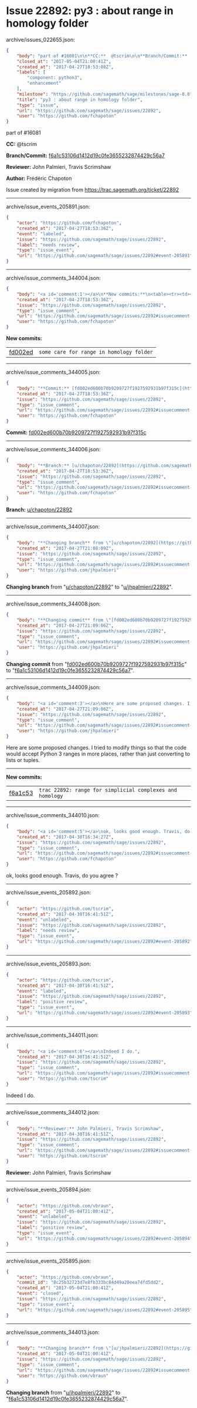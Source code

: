 # Issue 22892: py3 : about range in homology folder

archive/issues_022655.json:
```json
{
    "body": "part of #16081\n\n**CC:**  @tscrim\n\n**Branch/Commit:** [f6a1c53106d1412d19c0fe3655232874429c56a7](https://github.com/sagemath/sagetrac-mirror/commit/f6a1c53106d1412d19c0fe3655232874429c56a7)\n\n**Reviewer:** John Palmieri, Travis Scrimshaw\n\n**Author:** Fr\u00e9d\u00e9ric Chapoton\n\nIssue created by migration from https://trac.sagemath.org/ticket/22892\n\n",
    "closed_at": "2017-05-04T21:00:41Z",
    "created_at": "2017-04-27T18:53:08Z",
    "labels": [
        "component: python3",
        "enhancement"
    ],
    "milestone": "https://github.com/sagemath/sage/milestones/sage-8.0",
    "title": "py3 : about range in homology folder",
    "type": "issue",
    "url": "https://github.com/sagemath/sage/issues/22892",
    "user": "https://github.com/fchapoton"
}
```
part of #16081

**CC:**  @tscrim

**Branch/Commit:** [f6a1c53106d1412d19c0fe3655232874429c56a7](https://github.com/sagemath/sagetrac-mirror/commit/f6a1c53106d1412d19c0fe3655232874429c56a7)

**Reviewer:** John Palmieri, Travis Scrimshaw

**Author:** Frédéric Chapoton

Issue created by migration from https://trac.sagemath.org/ticket/22892





---

archive/issue_events_205891.json:
```json
{
    "actor": "https://github.com/fchapoton",
    "created_at": "2017-04-27T18:53:36Z",
    "event": "labeled",
    "issue": "https://github.com/sagemath/sage/issues/22892",
    "label": "needs review",
    "type": "issue_event",
    "url": "https://github.com/sagemath/sage/issues/22892#event-205891"
}
```



---

archive/issue_comments_344004.json:
```json
{
    "body": "<a id='comment:1'></a>\n**New commits:**\n<table><tr><td><a href=\"https://github.com/sagemath/sagetrac-mirror/commit/fd002ed600b70b9209727f1927592931b97f315c\">fd002ed</a></td><td><code>some care for range in homology folder</code></td></tr></table>\n",
    "created_at": "2017-04-27T18:53:36Z",
    "issue": "https://github.com/sagemath/sage/issues/22892",
    "type": "issue_comment",
    "url": "https://github.com/sagemath/sage/issues/22892#issuecomment-344004",
    "user": "https://github.com/fchapoton"
}
```

<a id='comment:1'></a>
**New commits:**
<table><tr><td><a href="https://github.com/sagemath/sagetrac-mirror/commit/fd002ed600b70b9209727f1927592931b97f315c">fd002ed</a></td><td><code>some care for range in homology folder</code></td></tr></table>




---

archive/issue_comments_344005.json:
```json
{
    "body": "**Commit:** [fd002ed600b70b9209727f1927592931b97f315c](https://github.com/sagemath/sagetrac-mirror/commit/fd002ed600b70b9209727f1927592931b97f315c)",
    "created_at": "2017-04-27T18:53:36Z",
    "issue": "https://github.com/sagemath/sage/issues/22892",
    "type": "issue_comment",
    "url": "https://github.com/sagemath/sage/issues/22892#issuecomment-344005",
    "user": "https://github.com/fchapoton"
}
```

**Commit:** [fd002ed600b70b9209727f1927592931b97f315c](https://github.com/sagemath/sagetrac-mirror/commit/fd002ed600b70b9209727f1927592931b97f315c)



---

archive/issue_comments_344006.json:
```json
{
    "body": "**Branch:** [u/chapoton/22892](https://github.com/sagemath/sagetrac-mirror/tree/u/chapoton/22892)",
    "created_at": "2017-04-27T18:53:36Z",
    "issue": "https://github.com/sagemath/sage/issues/22892",
    "type": "issue_comment",
    "url": "https://github.com/sagemath/sage/issues/22892#issuecomment-344006",
    "user": "https://github.com/fchapoton"
}
```

**Branch:** [u/chapoton/22892](https://github.com/sagemath/sagetrac-mirror/tree/u/chapoton/22892)



---

archive/issue_comments_344007.json:
```json
{
    "body": "**Changing branch** from \"[u/chapoton/22892](https://github.com/sagemath/sagetrac-mirror/tree/u/chapoton/22892)\" to \"[u/jhpalmieri/22892](https://github.com/sagemath/sagetrac-mirror/tree/u/jhpalmieri/22892)\".",
    "created_at": "2017-04-27T21:08:09Z",
    "issue": "https://github.com/sagemath/sage/issues/22892",
    "type": "issue_comment",
    "url": "https://github.com/sagemath/sage/issues/22892#issuecomment-344007",
    "user": "https://github.com/jhpalmieri"
}
```

**Changing branch** from "[u/chapoton/22892](https://github.com/sagemath/sagetrac-mirror/tree/u/chapoton/22892)" to "[u/jhpalmieri/22892](https://github.com/sagemath/sagetrac-mirror/tree/u/jhpalmieri/22892)".



---

archive/issue_comments_344008.json:
```json
{
    "body": "**Changing commit** from \"[fd002ed600b70b9209727f1927592931b97f315c](https://github.com/sagemath/sagetrac-mirror/commit/fd002ed600b70b9209727f1927592931b97f315c)\" to \"[f6a1c53106d1412d19c0fe3655232874429c56a7](https://github.com/sagemath/sagetrac-mirror/commit/f6a1c53106d1412d19c0fe3655232874429c56a7)\".",
    "created_at": "2017-04-27T21:09:06Z",
    "issue": "https://github.com/sagemath/sage/issues/22892",
    "type": "issue_comment",
    "url": "https://github.com/sagemath/sage/issues/22892#issuecomment-344008",
    "user": "https://github.com/jhpalmieri"
}
```

**Changing commit** from "[fd002ed600b70b9209727f1927592931b97f315c](https://github.com/sagemath/sagetrac-mirror/commit/fd002ed600b70b9209727f1927592931b97f315c)" to "[f6a1c53106d1412d19c0fe3655232874429c56a7](https://github.com/sagemath/sagetrac-mirror/commit/f6a1c53106d1412d19c0fe3655232874429c56a7)".



---

archive/issue_comments_344009.json:
```json
{
    "body": "<a id='comment:3'></a>\nHere are some proposed changes. I tried to modify things so that the code would accept Python 3 ranges in more places, rather than just converting to lists or tuples.\n\n---\n**New commits:**\n<table><tr><td><a href=\"https://github.com/sagemath/sagetrac-mirror/commit/f6a1c53106d1412d19c0fe3655232874429c56a7\">f6a1c53</a></td><td><code>trac 22892: range for simplicial complexes and homology</code></td></tr></table>\n",
    "created_at": "2017-04-27T21:09:06Z",
    "issue": "https://github.com/sagemath/sage/issues/22892",
    "type": "issue_comment",
    "url": "https://github.com/sagemath/sage/issues/22892#issuecomment-344009",
    "user": "https://github.com/jhpalmieri"
}
```

<a id='comment:3'></a>
Here are some proposed changes. I tried to modify things so that the code would accept Python 3 ranges in more places, rather than just converting to lists or tuples.

---
**New commits:**
<table><tr><td><a href="https://github.com/sagemath/sagetrac-mirror/commit/f6a1c53106d1412d19c0fe3655232874429c56a7">f6a1c53</a></td><td><code>trac 22892: range for simplicial complexes and homology</code></td></tr></table>




---

archive/issue_comments_344010.json:
```json
{
    "body": "<a id='comment:5'></a>\nok, looks good enough. Travis, do you agree ?",
    "created_at": "2017-04-30T16:34:27Z",
    "issue": "https://github.com/sagemath/sage/issues/22892",
    "type": "issue_comment",
    "url": "https://github.com/sagemath/sage/issues/22892#issuecomment-344010",
    "user": "https://github.com/fchapoton"
}
```

<a id='comment:5'></a>
ok, looks good enough. Travis, do you agree ?



---

archive/issue_events_205892.json:
```json
{
    "actor": "https://github.com/tscrim",
    "created_at": "2017-04-30T16:41:51Z",
    "event": "unlabeled",
    "issue": "https://github.com/sagemath/sage/issues/22892",
    "label": "needs review",
    "type": "issue_event",
    "url": "https://github.com/sagemath/sage/issues/22892#event-205892"
}
```



---

archive/issue_events_205893.json:
```json
{
    "actor": "https://github.com/tscrim",
    "created_at": "2017-04-30T16:41:51Z",
    "event": "labeled",
    "issue": "https://github.com/sagemath/sage/issues/22892",
    "label": "positive review",
    "type": "issue_event",
    "url": "https://github.com/sagemath/sage/issues/22892#event-205893"
}
```



---

archive/issue_comments_344011.json:
```json
{
    "body": "<a id='comment:6'></a>\nIndeed I do.",
    "created_at": "2017-04-30T16:41:51Z",
    "issue": "https://github.com/sagemath/sage/issues/22892",
    "type": "issue_comment",
    "url": "https://github.com/sagemath/sage/issues/22892#issuecomment-344011",
    "user": "https://github.com/tscrim"
}
```

<a id='comment:6'></a>
Indeed I do.



---

archive/issue_comments_344012.json:
```json
{
    "body": "**Reviewer:** John Palmieri, Travis Scrimshaw",
    "created_at": "2017-04-30T16:41:51Z",
    "issue": "https://github.com/sagemath/sage/issues/22892",
    "type": "issue_comment",
    "url": "https://github.com/sagemath/sage/issues/22892#issuecomment-344012",
    "user": "https://github.com/tscrim"
}
```

**Reviewer:** John Palmieri, Travis Scrimshaw



---

archive/issue_events_205894.json:
```json
{
    "actor": "https://github.com/vbraun",
    "created_at": "2017-05-04T21:00:41Z",
    "event": "unlabeled",
    "issue": "https://github.com/sagemath/sage/issues/22892",
    "label": "positive review",
    "type": "issue_event",
    "url": "https://github.com/sagemath/sage/issues/22892#event-205894"
}
```



---

archive/issue_events_205895.json:
```json
{
    "actor": "https://github.com/vbraun",
    "commit_id": "8c25b32723d7e8fb333bc84d49a20eea74fd5dd2",
    "created_at": "2017-05-04T21:00:41Z",
    "event": "closed",
    "issue": "https://github.com/sagemath/sage/issues/22892",
    "type": "issue_event",
    "url": "https://github.com/sagemath/sage/issues/22892#event-205895"
}
```



---

archive/issue_comments_344013.json:
```json
{
    "body": "**Changing branch** from \"[u/jhpalmieri/22892](https://github.com/sagemath/sagetrac-mirror/tree/u/jhpalmieri/22892)\" to \"[f6a1c53106d1412d19c0fe3655232874429c56a7](https://github.com/sagemath/sagetrac-mirror/commit/f6a1c53106d1412d19c0fe3655232874429c56a7)\".",
    "created_at": "2017-05-04T21:00:41Z",
    "issue": "https://github.com/sagemath/sage/issues/22892",
    "type": "issue_comment",
    "url": "https://github.com/sagemath/sage/issues/22892#issuecomment-344013",
    "user": "https://github.com/vbraun"
}
```

**Changing branch** from "[u/jhpalmieri/22892](https://github.com/sagemath/sagetrac-mirror/tree/u/jhpalmieri/22892)" to "[f6a1c53106d1412d19c0fe3655232874429c56a7](https://github.com/sagemath/sagetrac-mirror/commit/f6a1c53106d1412d19c0fe3655232874429c56a7)".
